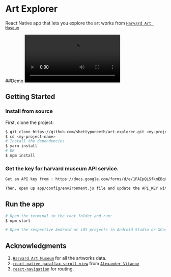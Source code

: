 # Art Explorer
React Native app that lets you explore the art works from [`Harvard Art Museum`](https://www.harvardartmuseums.org/)

##Demo
![](./art-explorer.mp4)

## Getting Started

### Install from source

First, clone the project:

```bash
$ git clone https://github.com/shettypuneeth/art-explorer.git <my-project-name>
$ cd <my-project-name>
# Install the dependencies
$ yarn install
# OR
$ npm install
```

### Get the key for harvard museum API service.
```bash
Get an API key from : https://docs.google.com/forms/d/e/1FAIpQLSfkmEBqH76HLMMiCC-GPPnhcvHC9aJS86E32dOd0Z8MpY2rvQ/viewform

Then, open up app/config/environment.js file and update the API_KEY with your api key.
```

## Run the app

```bash
# Open the terminal in the root folder and run:
$ npm start

# Open the respective Android or iOS projects in Android Studio or XCode and run the project.
```


## Acknowledgments
1. [`Harvard Art Museum`](https://www.harvardartmuseums.org/) for all the artworks data.
2. [`react-native-parallax-scroll-view`](https://github.com/i6mi6/react-native-parallax-scroll-view) from [`Alexander Vitanov`](https://github.com/i6mi6)
3. [`react-navigation`](https://reactnavigation.org/) for routing.